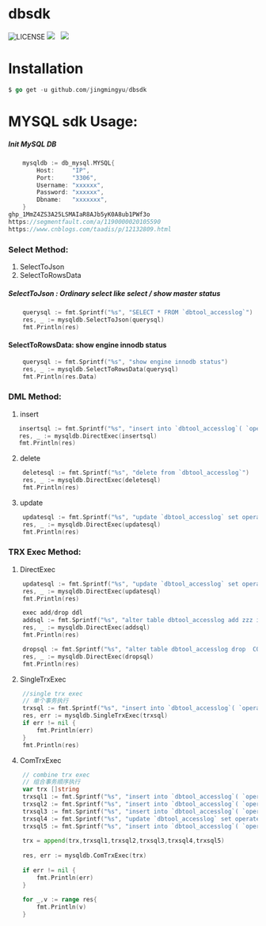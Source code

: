 
# dbsdk
![LICENSE](https://img.shields.io/badge/license-AGPL%20-blue.svg)
![](https://img.shields.io/badge/build-release-brightgreen.svg)  
![](https://img.shields.io/badge/version-v1.1.0-brightgreen.svg)

#  Installation

```go
$ go get -u github.com/jingmingyu/dbsdk 
```

# MYSQL sdk Usage: 
##### Init MySQL DB
```go
    mysqldb := db_mysql.MYSQL{
		Host:     "IP",
		Port:     "3306",
		Username: "xxxxxx",
		Password: "xxxxxx",
		Dbname:   "xxxxxxx",
	}
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
https://segmentfault.com/a/1190000020105590
https://www.cnblogs.com/taadis/p/12132809.html
```
### Select  Method:
 1. SelectToJson 
 2. SelectToRowsData

##### SelectToJson : Ordinary select  like select / show master status 
```go
	querysql := fmt.Sprintf("%s", "SELECT * FROM `dbtool_accesslog`")
	res, _ := mysqldb.SelectToJson(querysql)
	fmt.Println(res)
```
#### SelectToRowsData:  show engine innodb status 
```go
	querysql := fmt.Sprintf("%s", "show engine innodb status")
	res, _ := mysqldb.SelectToRowsData(querysql)
	fmt.Println(res.Data)
```
### DML  Method:
 1. insert
 ```go
	insertsql := fmt.Sprintf("%s", "insert into `dbtool_accesslog`( `operate_page` , `when_created` ) VALUE ('zzzzzzzz',now())")
	res, _ := mysqldb.DirectExec(insertsql)
	fmt.Println(res)
```
 2. delete
```go
    deletesql := fmt.Sprintf("%s", "delete from `dbtool_accesslog`")
    res, _ := mysqldb.DirectExec(deletesql)
    fmt.Println(res)
```
 3. update
```go
	updatesql := fmt.Sprintf("%s", "update `dbtool_accesslog` set operate_page='ascd' ")
	res, _ := mysqldb.DirectExec(updatesql)
	fmt.Println(res)
```
### TRX Exec  Method:
 1. DirectExec
```go
	updatesql := fmt.Sprintf("%s", "update `dbtool_accesslog` set operate_page='ascd' ")
	res, _ := mysqldb.DirectExec(updatesql)
	fmt.Println(res)

	exec add/drop ddl
	addsql := fmt.Sprintf("%s", "alter table dbtool_accesslog add zzz int(2)")
	res, _ := mysqldb.DirectExec(addsql)
	fmt.Println(res)

	dropsql := fmt.Sprintf("%s", "alter table dbtool_accesslog drop  COLUMN zzz ")
	res, _ := mysqldb.DirectExec(dropsql)
	fmt.Println(res)
```
 2. SingleTrxExec
```go
	//single trx exec
	// 单个事务执行
	trxsql := fmt.Sprintf("%s", "insert into `dbtool_accesslog`( `operate_page` , `when_created` ) VALUE ('zzzzzzzz',now())")
	res, err := mysqldb.SingleTrxExec(trxsql)
	if err != nil {
		fmt.Println(err)
	}
	fmt.Println(res)
```

 4. ComTrxExec
```go
	// combine trx exec
	// 组合事务顺序执行
	var trx []string
	trxsql1 := fmt.Sprintf("%s", "insert into `dbtool_accesslog`( `operate_page` , `when_created` ) VALUE ('zzzzzzzz',now())")
	trxsql2 := fmt.Sprintf("%s", "insert into `dbtool_accesslog`( `operate_page` , `when_created` ) VALUE ('bbbbb',now())")
	trxsql3 := fmt.Sprintf("%s", "insert into `dbtool_accesslog`( `operate_page` , `when_created` ) VALUE ('bbbbb',now())")
	trxsql4 := fmt.Sprintf("%s", "update `dbtool_accesslog` set operate_page='zzzzzzzz' where operate_page='ascd'")
	trxsql5 := fmt.Sprintf("%s", "insert into `dbtool_accesslog`( `operate_page` , `when_created` ) VALUE ('zzzzzzzz',now())")
	
	trx = append(trx,trxsql1,trxsql2,trxsql3,trxsql4,trxsql5)
	
	res, err := mysqldb.ComTrxExec(trx)
	
	if err != nil {
		fmt.Println(err)
	}
	
	for _,v := range res{
		fmt.Println(v)
	}
```
